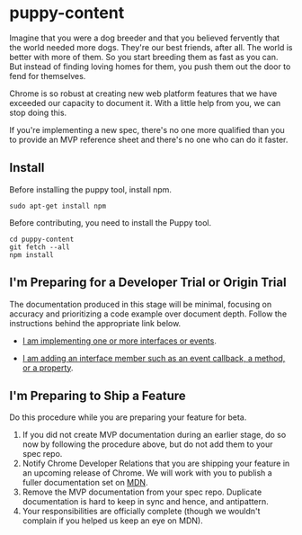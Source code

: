 # puppy-content

Imagine that you were a dog breeder and that you believed fervently that the world needed more dogs. They're our best friends, after all. The world is better with more of them. So you start breeding them as fast as you can. But instead of finding loving homes for them, you push them out the door to fend for themselves.

Chrome is so robust at creating new web platform features that we have exceeded our capacity to document it. With a little help from you, we can stop doing this.

If you're implementing a new spec, there's no one more qualified than you to provide an MVP reference sheet and there's no one who can do it faster. 

## Install

Before installing the puppy tool, install npm.

`sudo apt-get install npm`

Before contributing, you need to install the Puppy tool.

```git clone https://github.com/GoogleChromeLabs/puppy-content.git
cd puppy-content
git fetch --all
npm install
```

## I'm Preparing for a Developer Trial or Origin Trial

The documentation produced in this stage will be minimal, focusing on accuracy and prioritizing a code example over document depth. Follow the instructions behind the appropriate link below. 

* [I am implementing one or more interfaces or events](./api-instructions.md).

* [I am adding an interface member such as an event callback, a method, or a property](./api-instructions.md).

## I'm Preparing to Ship a Feature

Do this procedure while you are preparing your feature for beta.

1. If you did not create MVP documentation during an earlier stage, do so now by following the procedure above, but do not add them to your spec repo. 
2. Notify Chrome Developer Relations that you are shipping your feature in an upcoming release of Chrome. We will work with you to publish a fuller documentation set on [MDN](https://developer.mozilla.org/en-US/docs/Web/Reference).
3. Remove the MVP documentation from your spec repo. Duplicate documentation is hard to keep in sync and hence, and antipattern.
4. Your responsibilities are officially complete (though we wouldn't complain if you helped us keep an eye on MDN).
